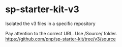 # sp-starter-kit-v3
Isolated the v3 files in a specific repository

Pay attention to the correct URL. Use /Source/ folder. 
https://github.com/pnp/sp-starter-kit/tree/v3/source


